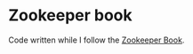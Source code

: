 # Zookeeper book

Code written while I follow the [Zookeeper Book](https://www.oreilly.com/library/view/zookeeper/9781449361297/).